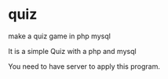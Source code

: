 ﻿# quiz
make a quiz game in php mysql

It is a simple Quiz with a php and mysql

You need to have server to apply this program.
